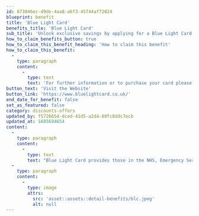 ```yaml
---
id: 873046ec-d9de-4aa8-a6f3-45744af72024
blueprint: benefit
title: 'Blue Light Card'
benefits_title: 'Blue Light Card'
sub_title: 'Unlock exclusive savings by applying for a Blue Light Card!'
how_to_claim_benefits_button: true
how_to_claim_this_benefit_heading: 'How to claim this benefit'
how_to_claim_this_benefit:
  -
    type: paragraph
    content:
      -
        type: text
        text: 'For further information or to purchase your card please visit the Blue Light Card website'
button_text: 'Visit the Website'
button_link: 'https://www.bluelightcard.co.uk/'
end_date_for_benefit: false
set_as_featured: false
category: discounts-offers
updated_by: f5726654-dced-41d5-a2d4-80fc8ddc7ecb
updated_at: 1685694654
content:
  -
    type: paragraph
    content:
      -
        type: text
        text: "Blue Light Card provides those in the NHS, Emergency Services and Armed Forces with access to hundreds of discounts both online and in store.\_"
  -
    type: paragraph
    content:
      -
        type: image
        attrs:
          src: 'asset::assets::detail-benefits/blc.jpeg'
          alt: null
---
```

